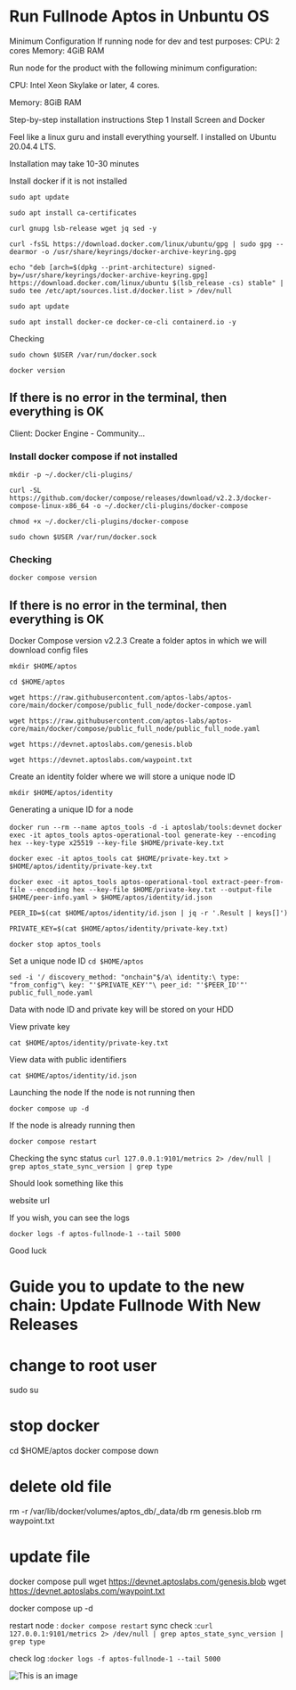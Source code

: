 # Run Fullnode Aptos in Unbuntu OS

Minimum Configuration If running node for dev and test purposes:
CPU: 2 cores Memory: 4GiB RAM

Run node for the product with the following minimum configuration:

CPU: Intel Xeon Skylake or later, 4 cores.

Memory: 8GiB RAM

Step-by-step installation instructions Step 1 Install Screen and Docker

Feel like a linux guru and install everything yourself. I installed on Ubuntu 20.04.4 LTS.

Installation may take 10-30 minutes

Install docker if it is not installed

`sudo apt update`

`sudo apt install ca-certificates`

`curl gnupg lsb-release wget jq sed -y`

`curl -fsSL https://download.docker.com/linux/ubuntu/gpg | sudo gpg --dearmor -o /usr/share/keyrings/docker-archive-keyring.gpg`

`echo "deb [arch=$(dpkg --print-architecture) signed-by=/usr/share/keyrings/docker-archive-keyring.gpg] https://download.docker.com/linux/ubuntu $(lsb_release -cs) stable" | sudo tee /etc/apt/sources.list.d/docker.list > /dev/null`

`sudo apt update`


`sudo apt install docker-ce docker-ce-cli containerd.io -y`

Checking

`sudo chown $USER /var/run/docker.sock`

`docker version`

## If there is no error in the terminal, then everything is OK
Client: Docker Engine - Community...
### Install docker compose if not installed
`mkdir -p ~/.docker/cli-plugins/`

`curl -SL https://github.com/docker/compose/releases/download/v2.2.3/docker-compose-linux-x86_64 -o ~/.docker/cli-plugins/docker-compose`

`chmod +x ~/.docker/cli-plugins/docker-compose`

`sudo chown $USER /var/run/docker.sock`

### Checking

`docker compose version`

## If there is no error in the terminal, then everything is OK
Docker Compose version v2.2.3
Create a folder aptos in which we will download config files

`mkdir $HOME/aptos`

`cd $HOME/aptos`

`wget https://raw.githubusercontent.com/aptos-labs/aptos-core/main/docker/compose/public_full_node/docker-compose.yaml`

`wget https://raw.githubusercontent.com/aptos-labs/aptos-core/main/docker/compose/public_full_node/public_full_node.yaml`

`wget https://devnet.aptoslabs.com/genesis.blob`

`wget https://devnet.aptoslabs.com/waypoint.txt`

Create an identity folder where we will store a unique node ID

`mkdir $HOME/aptos/identity`

Generating a unique ID for a node

`docker run --rm --name aptos_tools -d -i aptoslab/tools:devnet`
`docker exec -it aptos_tools aptos-operational-tool generate-key --encoding hex --key-type x25519 --key-file $HOME/private-key.txt`

`docker exec -it aptos_tools cat $HOME/private-key.txt > $HOME/aptos/identity/private-key.txt`

`docker exec -it aptos_tools aptos-operational-tool extract-peer-from-file --encoding hex --key-file $HOME/private-key.txt --output-file $HOME/peer-info.yaml > $HOME/aptos/identity/id.json`

`PEER_ID=$(cat $HOME/aptos/identity/id.json | jq -r '.Result | keys[]')`

`PRIVATE_KEY=$(cat $HOME/aptos/identity/private-key.txt)`

`docker stop aptos_tools`

Set a unique node ID
`cd $HOME/aptos`

`sed -i '/ discovery_method: "onchain"$/a\
      identity:\
          type: "from_config"\
          key: "'$PRIVATE_KEY'"\
          peer_id: "'$PEER_ID'"' public_full_node.yaml`

Data with node ID and private key will be stored on your HDD

View private key

`cat $HOME/aptos/identity/private-key.txt`

View data with public identifiers

`cat $HOME/aptos/identity/id.json`

Launching the node
If the node is not running then

`docker compose up -d`

If the node is already running then

`docker compose restart`

Checking the sync status
`curl 127.0.0.1:9101/metrics 2> /dev/null | grep aptos_state_sync_version | grep type`

Should look something like this

website url

If you wish, you can see the logs

`docker logs -f aptos-fullnode-1 --tail 5000`

Good luck

# Guide you to update to the new chain: Update Fullnode With New Releases

# change to root user
sudo su

# stop docker
cd $HOME/aptos
docker compose down

# delete old file
rm -r /var/lib/docker/volumes/aptos_db/_data/db
rm genesis.blob
rm waypoint.txt

# update file
docker compose pull
wget https://devnet.aptoslabs.com/genesis.blob
wget https://devnet.aptoslabs.com/waypoint.txt

docker compose up -d


restart node : `docker compose restart`
sync check :`curl 127.0.0.1:9101/metrics 2> /dev/null | grep aptos_state_sync_version | grep type`

check log :`docker logs -f aptos-fullnode-1 --tail 5000`

![This is an image](https://scontent.fsgn2-4.fna.fbcdn.net/v/t1.15752-9/275563754_5008618015889184_2033242216791790752_n.png?_nc_cat=109&ccb=1-5&_nc_sid=ae9488&_nc_ohc=fvZBWJAI7-YAX997Dgy&_nc_ht=scontent.fsgn2-4.fna&oh=03_AVIzHxdok7qdkjxJTWkR1foGz0fmKdBX5Nes_T98QXU1Dg&oe=626A4EFD)


